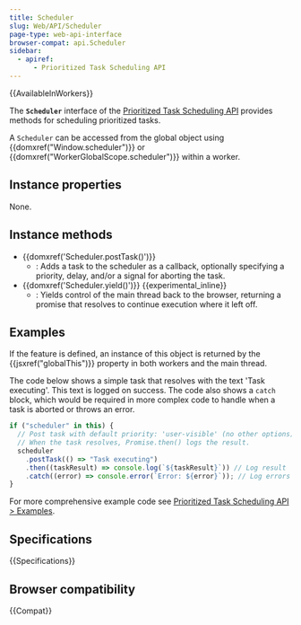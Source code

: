 ```yaml
---
title: Scheduler
slug: Web/API/Scheduler
page-type: web-api-interface
browser-compat: api.Scheduler
sidebar:
  - apiref:
      - Prioritized Task Scheduling API
---
```


{{AvailableInWorkers}}

The **`Scheduler`** interface of the [Prioritized Task Scheduling API](/en-US/docs/Web/API/Prioritized_Task_Scheduling_API) provides methods for scheduling prioritized tasks.

A `Scheduler` can be accessed from the global object using {{domxref("Window.scheduler")}} or {{domxref("WorkerGlobalScope.scheduler")}} within a worker.

## Instance properties

None.

## Instance methods

- {{domxref('Scheduler.postTask()')}}
  - : Adds a task to the scheduler as a callback, optionally specifying a priority, delay, and/or a signal for aborting the task.
- {{domxref('Scheduler.yield()')}} {{experimental_inline}}
  - : Yields control of the main thread back to the browser, returning a promise that resolves to continue execution where it left off.

## Examples

If the feature is defined, an instance of this object is returned by the {{jsxref("globalThis")}} property in both workers and the main thread.

The code below shows a simple task that resolves with the text 'Task executing'.
This text is logged on success.
The code also shows a `catch` block, which would be required in more complex code to handle when a task is aborted or throws an error.

```js
if ("scheduler" in this) {
  // Post task with default priority: 'user-visible' (no other options)
  // When the task resolves, Promise.then() logs the result.
  scheduler
    .postTask(() => "Task executing")
    .then((taskResult) => console.log(`${taskResult}`)) // Log result
    .catch((error) => console.error(`Error: ${error}`)); // Log errors
}
```

For more comprehensive example code see [Prioritized Task Scheduling API > Examples](/en-US/docs/Web/API/Prioritized_Task_Scheduling_API#examples).

## Specifications

{{Specifications}}

## Browser compatibility

{{Compat}}
